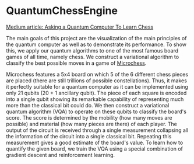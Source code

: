 # QuantumChessEngine

[Medium article: Asking a Quantum Computer To Learn Chess](https://gabriel-mueller.medium.com/asking-a-quantum-computer-to-learn-chess-8670891770a0?sk=05ee4f50cb5f4ce868a686c170a3ca3d)

The main goals of this project are the visualization of the main principles of the quantum computer as well as to demonstrate its performance. To show this, we apply our quantum algorithms to one of the most famous board games of all time, namely chess. We construct a variational algorithm to classify the best possible moves in a game of [Microchess](https://en.wikipedia.org/wiki/Minichess).

Microchess features a 5x4 board on which 5 of the 6 different chess pieces are placed (there are still trillions of possible constellations). Thus, it makes it perfectly suitable for a quantum computer as it can be implemented using only 21 qubits (20 + 1 ancillary qubit). The piece of each square is encoded into a single qubit showing its remarkable capability of representing much more than the classical bit could do. We then construct a variational quantum algorithm (VQA) to operate on these qubits to classify the board's score. The score is determined by the mobility (how many moves are possible) and material (how many pieces are there) of each player. The output of the circuit is received through a single measurement collapsing all the information of the circuit into a single classical bit. Repeating this measurement gives a good estimate of the board's value. To learn how to quantify the given board, we train the VQA using a special combination of gradient descent and reinforcement learning.
